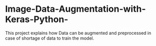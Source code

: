 # Image-Data-Augmentation-with-Keras-Python-

This project explains how Data can be augmented and preprocessed in case of shortage of data to train the model.
